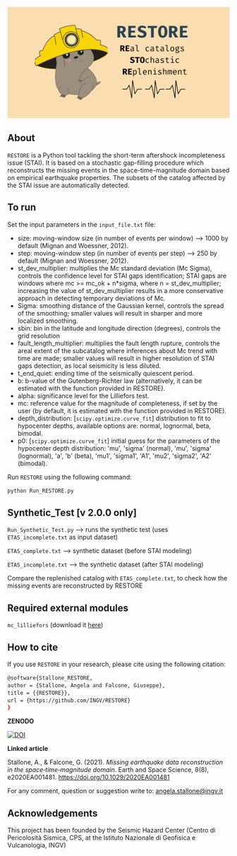 
![alt text](https://github.com/angystallone/Seismology_Stuff/blob/main/figures/RESTORE_logo.png?raw=true)


<h2>About</h2>

`RESTORE` is a Python tool tackling the short-term aftershock incompleteness issue (STAI).
It is based on a stochastic gap-filling procedure which reconstructs the missing events in the space-time-magnitude domain based on empirical earthquake properties. 
The subsets of the catalog affected by the STAI issue are automatically detected.

<h2>To run</h2>

Set the input parameters in the `input_file.txt` file:

- size: moving-window size (in number of events per window) --> 1000 by default (Mignan and Woessner, 2012).
- step: moving-window step (in number of events per step) --> 250 by default (Mignan and Woessner, 2012).
- st_dev_multiplier: multiplies the Mc standard deviation (Mc Sigma), controls the confidence level for STAI gaps identification; STAI gaps are windows where mc >= mc_ok + n*sigma, where n = st_dev_multiplier; increasing the value of st_dev_multiplier results in a more conservative approach in detecting temporary deviations of Mc.
- Sigma: smoothing distance of the Gaussian kernel, controls the spread of the smoothing; smaller values will result in sharper and more localized smoothing.
- sbin: bin in the latitude and longitude direction (degrees), controls the grid resolution
- fault_length_multiplier: multiplies the fault length rupture, controls the areal extent of the subcatalog where inferences about Mc trend with time are made; smaller values will result in higher resolution of STAI gaps detection, as local seismicity is less diluted.
- t_end_quiet: ending time of the seismically quiescent period.
- b: b-value of the Gutenberg-Richter law (alternatively, it can be estimated with the function provided in RESTORE).
- alpha: significance level for the Lilliefors test.
- mc: reference value for the magnitude of completeness, if set by the user (by default, it is estimated with the function provided in RESTORE).
- depth_distribution: [`scipy.optimize.curve_fit`] distribution to fit to hypocenter depths, available options are: normal, lognormal, beta, bimodal.
- p0: [`scipy.optimize.curve_fit`] initial guess for the parameters of the hypocenter depth distribution: 'mu', 'sigma' (normal), 'mu', 'sigma' (lognormal), 'a', 'b' (beta), 'mu1', 'sigma1', 'A1', 'mu2', 'sigma2', 'A2' (bimodal).


Run `RESTORE` using the following command:

```bash
python Run_RESTORE.py
```

<h2>Synthetic_Test [v 2.0.0 only]</h2>

`Run_Synthetic_Test.py` --> runs the synthetic test (uses `ETAS_incomplete.txt` as input dataset)

`ETAS_complete.txt` --> synthetic dataset (before STAI modeling)

`ETAS_incomplete.txt` --> the synthetic dataset (after STAI modeling)

Compare the replenished catalog with `ETAS_complete.txt`, to check how the missing events are reconstructed by RESTORE

<h2>Required external modules</h2>

`mc_lilliefors` (download it <a href="https://gitlab.com/marcus.herrmann/mc-lilliefors">here</a>)

<h2>How to cite</h2>

If you use `RESTORE` in your research, please cite using the following citation:

```bash
@software{Stallone_RESTORE,
author = {Stallone, Angela and Falcone, Giuseppe},
title = {{RESTORE}},
url = {https://github.com/INGV/RESTORE}
}
```

**ZENODO**

[![DOI](https://zenodo.org/badge/DOI/10.5281/zenodo.10809571.svg)](https://doi.org/10.5281/zenodo.10809571)

**Linked article**

Stallone, A., & Falcone, G. (2021). *Missing earthquake data reconstruction in the space‐time‐magnitude domain*. Earth and Space Science, 8(8), e2020EA001481.
<a href="https://doi.org/10.1029/2020EA001481">https://doi.org/10.1029/2020EA001481</a>

For any comment, question or suggestion write to:
<angela.stallone@ingv.it>


<h2>Acknowledgements</h2>

This project has been founded by the Seismic Hazard Center
(Centro di Pericolosità Sismica, CPS, at the Istituto Nazionale di Geofisica e Vulcanologia, INGV)




